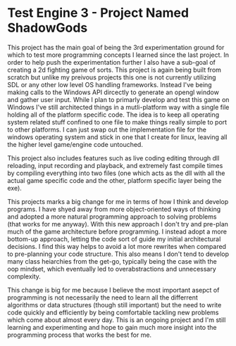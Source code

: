 # Test Engine 3 - Project Named ShadowGods

This project has the main goal of being the 3rd experimentation ground for which to test more programming concepts I learned since the last project. In order to help push the experimentation further I also have a sub-goal of creating a 2d fighting game of sorts. This project is again being built from scratch but unlike my preivous projects this one is not currently utilizing SDL or any other low level OS handling frameworks. Instead I've being making calls to the Windows API dircectly to generate an opengl window and gather user input. While I plan to primarly develop and test this game on Windows I've still architected things in a mutli-platform way with a single file holding all of the platform specific code. The idea is to keep all operating system related stuff confined to one file to make things really simple to port to other platforms. I can just swap out the implementation file for the windows operating system and stick in one that I create for linux, leaving all the higher level game/engine code untouched. 

This project also includes features such as live coding editing through dll reloading, input recording and playback, and extremely fast compile times by compiling everything into two files (one which acts as the dll with all the actual game specific code and the other, platform specific layer being the exe). 

This projects marks a big change for me in terms of how I think and develop programs. I have shyed away from more object-oriented ways of thinking and adopted a more natural programming approach to solving problems (that works for me anyway). With this new approach I don't try and pre-plan much of the game architecture before programming. I instead adopt a more bottom-up approach, letting the code sort of guide my initial architectural decisions. I find this way helps to avoid a lot more rewrites when compared to pre-planning your code structure. This also means I don't tend to develop many class heiarchies from the get-go, typically being the case with the oop mindset, which eventually led to overabstractions and unnecessary complexity.  

This change is big for me because I believe the most important asepct of programming is not necessarily the need to learn all the differrent algorithms or data structures (though still important) but the need to write code quickly and efficiently by being comfortable tackling new problems which come about almost every day. This is an ongoing project and I'm still learning and experimenting and hope to gain much more insight into the programming process that works the best for me. 
